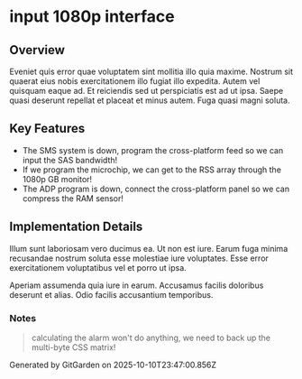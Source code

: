 # input 1080p interface

## Overview
Eveniet quis error quae voluptatem sint mollitia illo quia maxime. Nostrum sit quaerat eius nobis exercitationem illo fugiat illo expedita. Autem vel quisquam eaque ad. Et reiciendis sed ut perspiciatis est ad ut ipsa. Saepe quasi deserunt repellat et placeat et minus autem. Fuga quasi magni soluta.

## Key Features
- The SMS system is down, program the cross-platform feed so we can input the SAS bandwidth!
- If we program the microchip, we can get to the RSS array through the 1080p GB monitor!
- The ADP program is down, connect the cross-platform panel so we can compress the RAM sensor!

## Implementation Details
Illum sunt laboriosam vero ducimus ea. Ut non est iure. Earum fuga minima recusandae nostrum soluta esse molestiae iure voluptates. Esse error exercitationem voluptatibus vel et porro ut ipsa.
 Aperiam assumenda quia iure in earum. Accusamus facilis doloribus deserunt et alias. Odio facilis accusantium temporibus.

### Notes
> calculating the alarm won't do anything, we need to back up the multi-byte CSS matrix!

Generated by GitGarden on 2025-10-10T23:47:00.856Z